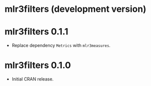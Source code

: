 # mlr3filters (development version)

# mlr3filters 0.1.1

* Replace dependency `Metrics` with `mlr3measures`.

# mlr3filters 0.1.0

* Initial CRAN release.

